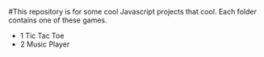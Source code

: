 #This repository is for some cool Javascript projects that cool.
Each folder contains one of these games.

- 1 Tic Tac Toe
- 2 Music Player